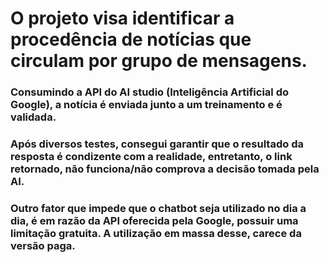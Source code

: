 # O projeto visa identificar a procedência de notícias que circulam por grupo de mensagens.
### Consumindo a API do AI studio (Inteligência Artificial do Google), a notícia é enviada junto a um treinamento e é validada.
### Após diversos testes, consegui garantir que o resultado da resposta é condizente com a realidade, entretanto, o link retornado, não funciona/não comprova a decisão tomada pela AI.
### Outro fator que impede que o chatbot seja utilizado no dia a dia, é em razão da API oferecida pela Google, possuir uma limitação gratuita. A utilização em massa desse, carece da versão paga.

